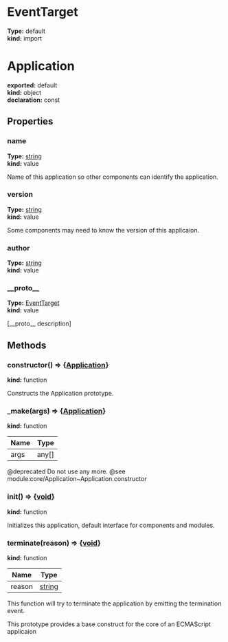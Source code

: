 # EventTarget        
  
**Type:** default        
**kind:** import        
  
  
# Application      
  
**exported:** default      
**kind:** object      
**declaration:** const      
## Properties      
  
### name        
  
**Type:** [string](https://developer.mozilla.org/en-US/docs/Web/JavaScript/Reference/Global_Objects/String)        
**kind:** value        
  
Name of this application so other components can identify the application.        
  
### version        
  
**Type:** [string](https://developer.mozilla.org/en-US/docs/Web/JavaScript/Reference/Global_Objects/String)        
**kind:** value        
  
Some components may need to know the version of this applicaion.        
  
### author        
  
**Type:** [string](https://developer.mozilla.org/en-US/docs/Web/JavaScript/Reference/Global_Objects/String)        
**kind:** value        
  
  
  
### \_\_proto\_\_        
  
**Type:** [EventTarget](Module:-EventTarget.md#EventTarget)        
**kind:** value        
  
[\_\_proto\_\_ description]        
  
## Methods      
  
### constructor() => {[Application](Module:-Application.md#Application)}        
  
**kind:** function        
  
Constructs the Application prototype.        
  
  
### _make(args) => {[Application](Module:-Application.md#Application)}        
  
**kind:** function        
  
| Name | Type |          
|------|------|          
| args | any[] |        
  
@deprecated Do not use any more. @see module:core/Application~Application.constructor        
  
  
### init() => {[void](https://developer.mozilla.org/en-US/docs/Web/JavaScript/Reference/Global_Objects/undefined)}        
  
**kind:** function        
  
Initializes this application, default interface for components and modules.        
  
  
### terminate(reason) => {[void](https://developer.mozilla.org/en-US/docs/Web/JavaScript/Reference/Global_Objects/undefined)}        
  
**kind:** function        
  
| Name | Type |          
|------|------|          
| reason | [string](https://developer.mozilla.org/en-US/docs/Web/JavaScript/Reference/Global_Objects/String) |        
  
This function will try to terminate the application by emitting the termination event.        
  
  
This prototype provides a base construct for the core of an ECMAScript applicaion      
